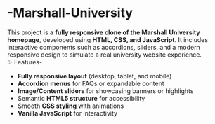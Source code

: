 # -Marshall-University
This project is a **fully responsive clone of the Marshall University homepage**, developed using **HTML, CSS, and JavaScript**. It includes interactive components such as accordions, sliders, and a modern responsive design to simulate a real university website experience.  <br>
✨ Features-<br>
- **Fully responsive layout** (desktop, tablet, and mobile)  <br>
- **Accordion menus** for FAQs or expandable content  <br>
- **Image/Content sliders** for showcasing banners or highlights  <br>
- Semantic **HTML5 structure** for accessibility  <br>
- Smooth **CSS styling** with animations  <br>
- **Vanilla JavaScript** for interactivity  <br>
